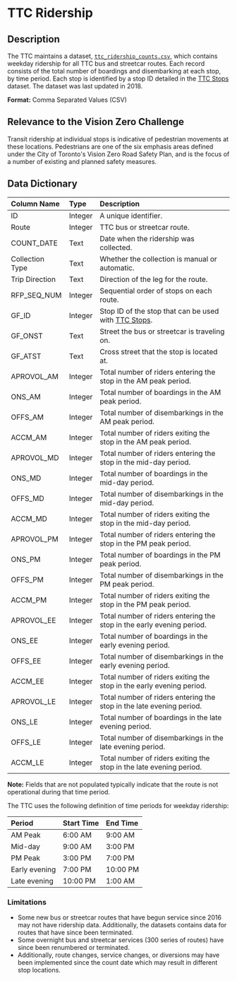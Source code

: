 # TTC Ridership

## Description
The TTC maintains a dataset, [`ttc_ridership_counts.csv`](csv/ttc_ridership_counts.csv), which contains weekday ridership for all TTC bus and streetcar routes. Each record consists of the total number of boardings and disembarking at each stop, by time period. Each stop is identified by a stop ID detailed in the [TTC Stops](../ttc_stops/) dataset. The dataset was last updated in 2018.

**Format:** Comma Separated Values (CSV)

## Relevance to the Vision Zero Challenge
Transit ridership at individual stops is indicative of pedestrian movements at these locations. Pedestrians are one of the six emphasis areas defined under the City of Toronto's Vision Zero Road Safety Plan, and is the focus of a number of existing and planned safety measures.

## Data Dictionary
|Column Name|Type|Description|
|:-----|:-----|:-----|
ID|Integer|A unique identifier.
Route|Integer|TTC bus or streetcar route.
COUNT_DATE|Text|Date when the ridership was collected.
Collection Type|Text|Whether the collection is manual or automatic.
Trip Direction|Text|Direction of the leg for the route.
RFP_SEQ_NUM|Integer|Sequential order of stops on each route.
GF_ID|Integer|Stop ID of the stop that can be used with [TTC Stops](../ttc_stops/).
GF_ONST|Text|Street the bus or streetcar is traveling on.
GF_ATST|Text|Cross street that the stop is located at. 
APROVOL_AM|Integer|Total number of riders entering the stop in the AM peak period.
ONS_AM|Integer|Total number of boardings in the AM peak period.
OFFS_AM|Integer|Total number of disembarkings in the AM peak period.
ACCM_AM|Integer|Total number of riders exiting the stop in the AM peak period. 
APROVOL_MD|Integer|Total number of riders entering the stop in the mid-day period.
ONS_MD|Integer|Total number of boardings in the mid-day period.
OFFS_MD|Integer|Total number of disembarkings in the mid-day period.
ACCM_MD|Integer|Total number of riders exiting the stop in the mid-day period.
APROVOL_PM|Integer|Total number of riders entering the stop in the PM peak period.
ONS_PM|Integer|Total number of boardings in the PM peak period.
OFFS_PM|Integer|Total number of disembarkings in the PM peak period.
ACCM_PM|Integer|Total number of riders exiting the stop in the PM peak period.
APROVOL_EE|Integer|Total number of riders entering the stop in the early evening period.
ONS_EE|Integer|Total number of boardings in the early evening period.
OFFS_EE|Integer|Total number of disembarkings in the early evening period.
ACCM_EE|Integer|Total number of riders exiting the stop in the early evening period.
APROVOL_LE|Integer|Total number of riders entering the stop in the late evening period.
ONS_LE|Integer|Total number of boardings in the late evening period.
OFFS_LE|Integer|Total number of disembarkings in the late evening period.
ACCM_LE|Integer|Total number of riders exiting the stop in the late evening period.

**Note:** Fields that are not populated typically indicate that the route is not operational during that time period.

The TTC uses the following definition of time periods for weekday ridership:

|Period|Start Time|End Time|
|:-----|:-----|:-----|
AM Peak|6:00 AM|9:00 AM|
Mid-day|9:00 AM|3:00 PM
PM Peak|3:00 PM|7:00 PM
Early evening|7:00 PM|10:00 PM
Late evening|10:00 PM|1:00 AM

### Limitations
* Some new bus or streetcar routes that have begun service since 2016 may not have ridership data. Additionally, the datasets contains data for routes that have since been terminated.
* Some overnight bus and streetcar services (300 series of routes) have since been renumbered or terminated.
* Additionally, route changes, service changes, or diversions may have been implemented since the count date which may result in different stop locations. 
